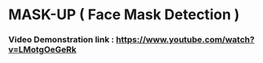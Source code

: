 # MASK-UP ( Face Mask Detection )

### Video Demonstration link : https://www.youtube.com/watch?v=LMotgOeGeRk
